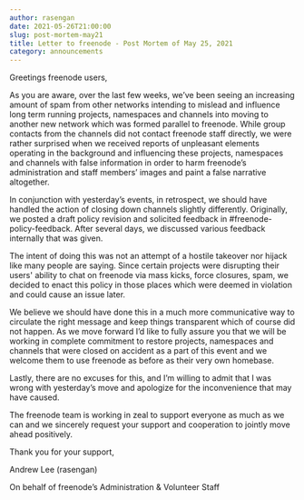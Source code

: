 ```yaml
---
author: rasengan
date: 2021-05-26T21:00:00
slug: post-mortem-may21
title: Letter to freenode - Post Mortem of May 25, 2021
category: announcements
---
```



Greetings freenode users,

As you are aware, over the last few weeks, we’ve been seeing an increasing amount of spam from other networks intending to mislead and influence long term running projects, namespaces and channels into moving to another new network which was formed parallel to freenode. While group contacts from the channels did not contact freenode staff directly, we were rather surprised when we received reports of unpleasant elements operating in the background and influencing these projects, namespaces and channels with false information in order to harm freenode’s administration and staff members’ images and paint a false narrative altogether.

In conjunction with yesterday’s events, in retrospect, we should have handled the action of closing down channels slightly differently. Originally, we posted a draft policy revision and solicited feedback in #freenode-policy-feedback.  After several days, we discussed various feedback internally that was given.

The intent of doing this was not an attempt of a hostile takeover nor hijack like many people are saying. Since certain projects were disrupting their users' ability to chat on freenode via mass kicks, force closures, spam, we decided to enact this policy in those places which were deemed in violation and could cause an issue later. 

We believe we should have done this in a much more communicative way to circulate the right message and keep things transparent which of course did not happen. As we move forward I’d like to fully assure you that we will be working in complete commitment to restore projects, namespaces and channels that were closed on accident as a part of this event and we welcome them to use freenode as before as their very own homebase.

Lastly, there are no excuses for this, and I’m willing to admit that I was wrong with yesterday’s move and apologize for the inconvenience that may have caused.

The freenode team is working in zeal to support everyone as much as we can and we sincerely request your support and cooperation to jointly move ahead positively. 

Thank you for your support,

Andrew Lee (rasengan)

On behalf of freenode’s Administration & Volunteer Staff

